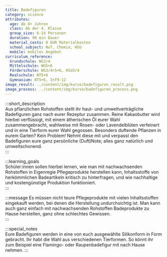 ```yaml
---
title: Badefiguren
category: science
attributes:
  age: Ab 8+ Jahren
  class: Ab der 4. Klasse
  group_size: 6-14 Personen
  duration: 90 min Dauer
  material_costs: 8 EUR Materialkosten
  school_subject: NuT, Chemie, HSU
  mobile: mobiles Angebot
curriculum_reference:
  Grundschule: WG3/4  
  Mittelschule: WG5+6  
  Förderschule: WG3/4+5+6, HSU3/4   
  Realschule: NT5+6
  Gymnasium: NT5+6, Inf9-12
image_result: ../content/img/kurse/badefiguren_result.png
image_process: ../content/img/kurse/badefiguren_process.png
---
```

:::short_description  
 Aus pflanzlichen Rohstoffen stellt ihr haut- und umweltverträgliche Badefiguren ganz nach eurer Rezeptur zusammen. Reine Kakaobutter wird hierbei verflüssigt, mit einem ätherischen Öl eurer Wahl zusammengebracht, wahlweise mit Rosen- oder Lavendelblüten verfeinert und in eine Tierform eurer Wahl gegossen. Besonders duftende Pflanzen in eurem Garten? Kein Problem! Nehmt diese mit und verpasst den Badefiguren eure ganz persönliche (Duft)Note; alles ganz natürlich und umweltschonend.  
:::

:::learning_goals  
Schüler:innen sollen hierbei lernen, wie man mit nachwachsenden Rohstoffen in Eigenregie Pflegeprodukte herstellen kann, Inhaltsstoffe von herkömmlichen Badeartikeln kritisch zu hinterfragen, und wie nachhaltige und kostengünstige Produktion funktioniert.    
:::

:::message
Es müssen nicht teure Pflegeprodukte mit vielen Inhaltsstoffen eingekauft werden, bei denen die Herstellung undurchsichtig ist. Man kann auch ganz einfach mit nachwachsenden Rohstoffen Badeprodukte zu Hause herstellen, ganz ohne schlechtes Gewissen.  
:::  

:::special_notes  
Eure Badefiguren werden in eine von euch ausgewählte Silikonform in Form gebracht. Ihr habt die Wahl aus verschiedenen Tierformen. So könnt ihr zum Beispiel eine Flamingo- oder Raupenbadefigur mit nach Hause nehmen.
:::

